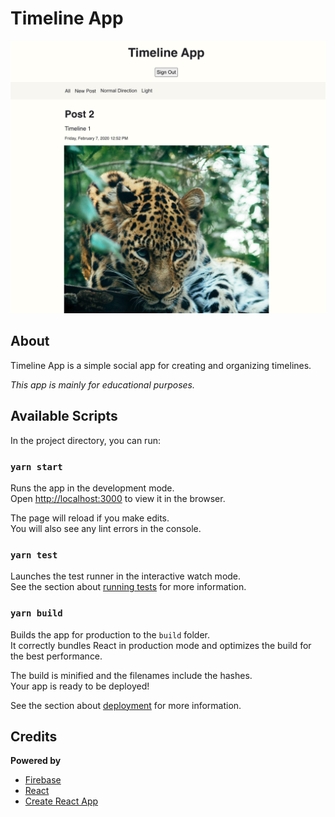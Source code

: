 # Timeline App

![Timeline app logged in, home screen capture](public/cover.png?raw=true "Timeline App covr image")

## About

Timeline App is a simple social app for creating and organizing timelines.

_This app is mainly for educational purposes._

## Available Scripts

In the project directory, you can run:

### `yarn start`

Runs the app in the development mode.<br />
Open [http://localhost:3000](http://localhost:3000) to view it in the browser.

The page will reload if you make edits.<br />
You will also see any lint errors in the console.

### `yarn test`

Launches the test runner in the interactive watch mode.<br />
See the section about [running tests](https://facebook.github.io/create-react-app/docs/running-tests) for more information.

### `yarn build`

Builds the app for production to the `build` folder.<br />
It correctly bundles React in production mode and optimizes the build for the best performance.

The build is minified and the filenames include the hashes.<br />
Your app is ready to be deployed!

See the section about [deployment](https://facebook.github.io/create-react-app/docs/deployment) for more information.

## Credits

**Powered by**

- [Firebase](https://firebase.google.com/)
- [React](https://reactjs.org/)
- [Create React App](https://github.com/facebook/create-react-app)
